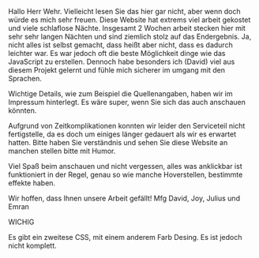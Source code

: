 Hallo Herr Wehr. Vielleicht lesen Sie das hier gar nicht, aber wenn doch würde es mich sehr freuen.
Diese Website hat extrems viel arbeit gekostet und viele schlaflose Nächte.
Insgesamt 2 Wochen arbeit stecken hier mit sehr sehr langen Nächten und sind ziemlich stolz auf das Endergebnis.
Ja, nicht alles ist selbst gemacht, dass heißt aber nicht, dass es dadurch leichter war. Es war jedoch oft die beste Möglichkeit dinge wie das JavaScript zu erstellen.
Dennoch habe besonders ich (David) viel aus diesem Projekt gelernt und fühle mich sicherer im umgang mit den Sprachen.

Wichtige Details, wie zum Beispiel die Quellenangaben, haben wir im Impressum hinterlegt. Es wäre super, wenn Sie sich das auch anschauen könnten. 

Aufgrund von Zeitkomplikationen konnten wir leider den Serviceteil nicht fertigstelle, da es doch um einiges länger gedauert als wir es erwartet hatten.
Bitte haben Sie verständnis und sehen Sie diese Website an manchen stellen bitte mit Humor.

Viel Spaß beim anschauen und nicht vergessen, alles was anklickbar ist funktioniert in der Regel, genau so wie manche Hoverstellen, bestimmte effekte haben.

Wir hoffen, dass Ihnen unsere Arbeit gefällt!
Mfg
David, Joy, Julius und Emran

WICHIG

Es gibt ein zweitese CSS, mit einem anderem Farb Desing. Es ist jedoch nicht komplett.
